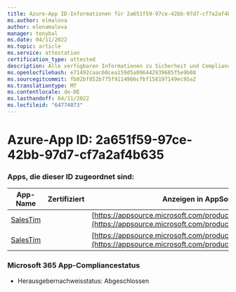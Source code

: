```yaml
---
title: Azure-App ID-Informationen für 2a651f59-97ce-42bb-97d7-cf7a2af4b635
ms.author: elmalova
author: elenamalova
manager: tonybal
ms.date: 04/11/2022
ms.topic: article
ms.service: attestation
certification_type: attested
description: Alle verfügbaren Informationen zu Sicherheit und Compliance für 2a651f59-97ce-42bb-97d7-cf7a2af4b635.
ms.openlocfilehash: e71492caac60cea159d5a096442939685f5e9b08
ms.sourcegitcommit: fb02bf852b775f9114966cfbf158197149ec95a2
ms.translationtype: MT
ms.contentlocale: de-DE
ms.lasthandoff: 04/11/2022
ms.locfileid: "64774073"
---
```

# <a name="azure-app-id-2a651f59-97ce-42bb-97d7-cf7a2af4b635"></a>Azure-App ID: 2a651f59-97ce-42bb-97d7-cf7a2af4b635


### <a name="apps-associated-with-this-id"></a>Apps, die dieser ID zugeordnet sind:
| **App-Name** | **Zertifiziert** | **Anzeigen in AppSource** |
|--------------|---------------|-----------------------|
| [SalesTim](../forward/salestim.salestim.md) |  | [https://appsource.microsoft.com/product/office/salestim.salestim](https://appsource.microsoft.com/product/office/salestim.salestim) |
| [SalesTim](../forward/WA200001393.md) |  | [https://appsource.microsoft.com/product/office/WA200001393](https://appsource.microsoft.com/product/office/WA200001393) |

### <a name="microsoft-365-app-compliance-status"></a>Microsoft 365 App-Compliancestatus
- Herausgebernachweisstatus: Abgeschlossen
